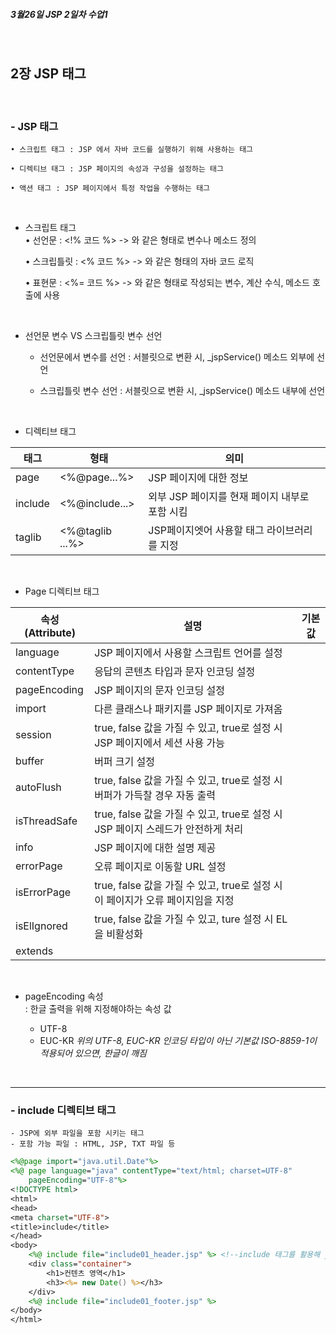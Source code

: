  **<h5>3월26일 JSP 2일차 수업1</h5>** <br>

## 2장 JSP 태그

<br>

### - JSP 태그 <br>
    • 스크립트 태그 : JSP 에서 자바 코드를 실행하기 위해 사용하는 태그

    • 디렉티브 태그 : JSP 페이지의 속성과 구성을 설정하는 태그

    • 액션 태그 : JSP 페이지에서 특정 작업을 수행하는 태그

<br>

- 스크립트 태그 <br>
    • 선언문 : <!% 코드 %> -> 와 같은 형태로 변수나 메소드 정의
    
    • 스크립틀릿 : <% 코드 %> -> 와 같은 형태의 자바 코드 로직

    • 표현문 : <%= 코드 %> -> 와 같은 형태로 작성되는 변수, 계산 수식, 메소드 호출에 사용

<br>

- 선언문 변수 VS 스크립틀릿 변수 선언 <br>
    - 선언문에서 변수를 선언 : 서블릿으로 변환 시, _jspService() 메소드 외부에 선언
    
    - 스크립틀릿 변수 선언 : 서블릿으로 변환 시, _jspService() 메소드 내부에 선언

<br>

- 디렉티브 태그 <br>

|태그|형태|의미|
|----|----|----|
|page|<%@page...%>|JSP 페이지에 대한 정보|
|include|<%@include...>|외부 JSP 페이지를 현재 페이지 내부로 포함 시킴|
|taglib|<%@taglib ...%>|JSP페이지엣어 사용할 태그 라이브러리를 지정|

<br>

- Page 디렉티브 태그 <br>

|속성(Attribute)|설명|기본값|
|---|---|---|
|language|JSP 페이지에서 사용할 스크립트 언어를 설정||
|contentType|응답의 콘텐츠 타입과 문자 인코딩 설정||
|pageEncoding|JSP 페이지의 문자 인코딩 설정||
|import|다른 클래스나 패키지를 JSP 페이지로 가져옴||
|session|true, false 값을 가질 수 있고, true로 설정 시 JSP 페이지에서 세션 사용 가능||
|buffer|버퍼 크기 설정||
|autoFlush|true, false 값을 가질 수 있고, true로 설정 시 버퍼가 가득찰 경우 자동 출력||
|isThreadSafe|true, false 값을 가질 수 있고, true로 설정 시 JSP 페이지 스레드가 안전하게 처리||
|info|JSP 페이지에 대한 설명 제공||
|errorPage|오류 페이지로 이동할 URL 설정||
|isErrorPage|true, false 값을 가질 수 있고, true로 설정 시 이 페이지가 오류 페이지임을 지정||
|isElIgnored|true, false 값을 가질 수 있고, ture 설정 시 EL을 비활성화||
|extends|||

<br>

- pageEncoding 속성 <br>
    : 한글 출력을 위해 지정해야하는 속성 값

    - UTF-8
    - EUC-KR
    *위의 UTF-8, EUC-KR 인코딩 타입이 아닌 기본값 ISO-8859-1이 적용되어 있으면, 한글이 깨짐*
<br>

---
 
### - include 디렉티브 태그 <br>
    - JSP에 외부 파일을 포함 시키는 태그
    - 포함 가능 파일 : HTML, JSP, TXT 파일 등

```jsp
<%@page import="java.util.Date"%>
<%@ page language="java" contentType="text/html; charset=UTF-8"
    pageEncoding="UTF-8"%>
<!DOCTYPE html>
<html>
<head>
<meta charset="UTF-8">
<title>include</title>
</head>
<body>
	<%@ include file="include01_header.jsp" %> <!--include 태그를 활용해 jsp 파일 포함-->
	<div class="container">
		<h1>컨텐츠 영역</h1>
		<h3><%= new Date() %></h3>
	</div>
	<%@ include file="include01_footer.jsp" %>
</body>
</html>
```

<br>
